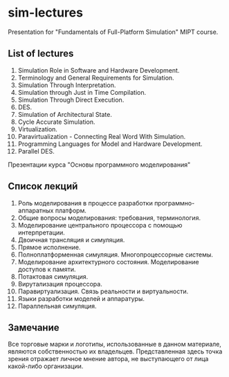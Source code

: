 sim-lectures
============

Presentation for "Fundamentals of Full-Platform Simulation" MIPT course.

## List of lectures

1. Simulation Role in Software and Hardware Development.
1. Terminology and General Requirements for Simulation.
1. Simulation Through Interpretation.
1. Simulation through Just in Time Compilation.
1. Simulation Through Direct Execution.
1. DES.
1. Simulation of Architectural State.
1. Cycle Accurate Simulation.
1. Virtualization.
1. Paravirtualization - Connecting Real Word With Simulation.
1. Programming Languages for Model and Hardware Development.
1. Parallel DES.

Презентации курса "Основы программного моделирования"

## Список лекций

1. Роль моделирования в процессе разработки программно-аппаратных платформ.
1. Общие вопросы моделирования: требования, терминология.
1. Моделирование центрального процессора с помощью интерпретации.
1. Двоичная трансляция и симуляция.
1. Прямое исполнение.
1. Полноплатформенная симуляция. Многопроцессорные системы.
1. Моделирование архитектурного состояния. Моделирование доступов к памяти.
1. Потактовая симуляция.
1. Вирутализация процессора.
1. Паравиртуализация. Связь реальности и виртуальности.
1. Языки разработки моделей и аппаратуры.
1. Параллельная симуляция.

## Замечание

Все торговые марки и логотипы, использованные в данном материале, являются
собственностью
их владельцев. Представленная здесь точка зрения отражает личное мнение автора,
не выступающего от лица какой-либо организации.
